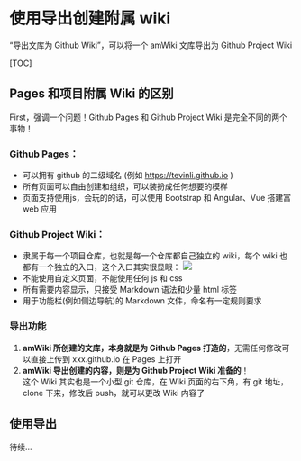 # 使用导出创建附属 wiki

“导出文库为 Github Wiki”，可以将一个 amWiki 文库导出为 Github Project Wiki

[TOC]

## Pages 和项目附属 Wiki 的区别
First，强调一个问题！Github Pages 和 Github Project Wiki 是完全不同的两个事物！

### Github Pages：
- 可以拥有 github 的二级域名 (例如 https://tevinli.github.io )
- 所有页面可以自由创建和组织，可以装扮成任何想要的模样
- 页面支持使用js，会玩的的话，可以使用 Bootstrap 和 Angular、Vue 搭建富 web 应用

### Github Project Wiki：
- 隶属于每一个项目仓库，也就是每一个仓库都自己独立的 wiki，每个 wiki 也都有一个独立的入口，这个入口其实很显眼：
![](assets/020/20170720-a74e0439.png=500-)  
- 不能使用自定义页面，不能使用任何 js 和 css
- 所有需要内容显示，只接受 Markdown 语法和少量 html 标签
- 用于功能栏(例如侧边导航)的 Markdown 文件，命名有一定规则要求

### 导出功能
1. **amWiki 所创建的文库，本身就是为 Github Pages 打造的**，无需任何修改可以直接上传到 xxx.github.io 在 Pages 上打开
2. **amWiki 导出创建的内容，则是为 Github Project Wiki 准备的**！  
   这个 Wiki 其实也是一个小型 git 仓库，在 Wiki 页面的右下角，有 git 地址，clone 下来，修改后 push，就可以更改 Wiki 内容了

## 使用导出
待续...
